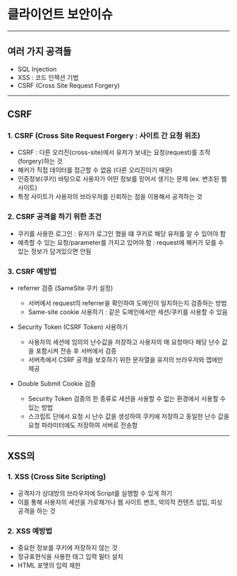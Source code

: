 # 클라이언트 보안이슈

***

## 여러 가지 공격들
- SQL Injection
- XSS : 코드 인젝션 기법
- CSRF (Cross Site Request Forgery)

***

## CSRF  

### 1. CSRF (Cross Site Request Forgery : 사이트 간 요청 위조)
- CSRF : 다른 오리진(cross-site)에서 유저가 보내는 요청(request)를 조작(forgery)하는 것
- 해커가 직접 데이터를 접근할 수 없음 (다른 오리진이기 때문)
- 인증정보(쿠키) 바탕으로 사용자가 어떤 정보를 믿어서 생기는 문제 (ex. 변조된 웹사이트)
- 특정 사이트가 사용자의 브라우저를 신뢰하는 점을 이용해서 공격하는 것

### 2. CSRF 공격을 하기 위한 조건
- 쿠키를 사용한 로그인 : 유저가 로그인 했을 떄 쿠키로 해당 유저를 알 수 있어야 함
- 예측할 수 있는 요청/parameter를 가지고 있어야 함 : request에 해커가 모를 수 있는 정보가 담겨있으면 안됨

### 3. CSRF 예방법
- referrer 검증 (SameSite 쿠키 설정)
  - 서버에서 request의 referrer을 확인하여 도메인이 일치하는지 검증하는 방법
  - Same-site cookie 사용하기 : 같은 도메인에서만 세션/쿠키를 사용할 수 있음

- Security Token (CSRF Token) 사용하기
  - 사용자의 세션에 임의의 난수값을 저장하고 사용자의 매 요청마다 해당 난수 값을 포함시켜 전송 후 서버에서 검증
  - 서버측에서 CSRF 공격을 보호하기 위한 문자열을 유저의 브라우저와 앱에만 제공
  
- Double Submit Cookie 검증
  - Security Token 검증의 한 종류로 세션을 사용할 수 없는 환경에서 사용할 수 있는 방법
  - 스크립트 단에서 요청 시 난수 값을 생성하여 쿠키에 저장하고 동일한 난수 값을 요청 파라미터에도 저장하여 서버로 전송함

***

## XSS의

### 1. XSS (Cross Site Scripting)
- 공격자가 상대방의 브라우저에 Script를 실행할 수 있게 하기
- 이를 통해 사용자의 세션을 가로채거나 웹 사이트 변조, 악의적 컨텐츠 삽입, 피싱 공격을 하는 것

### 2. XSS 예방법
- 중요한 정보를 쿠키에 저장하지 않는 것
- 정규표현식을 사용한 태그 입력 필터 설치
- HTML 포맷의 입력 제한

